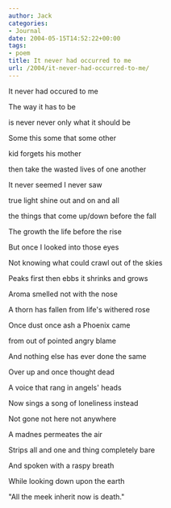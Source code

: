 ```yaml
---
author: Jack
categories:
- Journal
date: 2004-05-15T14:52:22+00:00
tags:
- poem
title: It never had occurred to me
url: /2004/it-never-had-occurred-to-me/
---
```


It never had occured to me
  
The way it has to be
  
is never never only what it should be

Some this some that some other
  
kid forgets his mother
  
then take the wasted lives of one another

It never seemed I never saw
  
true light shine out and on and all
  
the things that come up/down before the fall

The growth the life before the rise
  
But once I looked into those eyes
  
Not knowing what could crawl out of the skies

Peaks first then ebbs it shrinks and grows
  
Aroma smelled not with the nose
  
A thorn has fallen from life's withered rose

Once dust once ash a Phoenix came
  
from out of pointed angry blame
  
And nothing else has ever done the same

Over up and once thought dead
  
A voice that rang in angels' heads
  
Now sings a song of loneliness instead

Not gone not here not anywhere
  
A madnes permeates the air
  
Strips all and one and thing completely bare

And spoken with a raspy breath
  
While looking down upon the earth
  
"All the meek inherit now is death."
